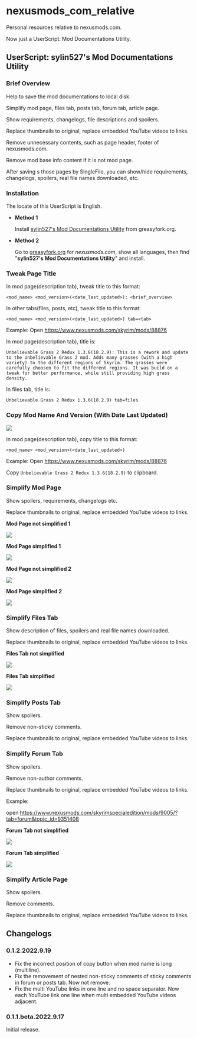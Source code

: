 # nexusmods_com_relative

Personal resources relative to nexusmods.com.

Now just a UserScript: Mod Documentations Utility.

## UserScript: sylin527's Mod Documentations Utility

### Brief Overview

Help to save the mod documentations to local disk.

Simplify mod page, files tab, posts tab, forum tab, article page.

Show requirements, changelogs, file descriptions and spoilers.

Replace thumbnails to original, replace embedded YouTube videos to links.

Remove unnecessary contents, such as page header, footer of nexusmods.com.

Remove mod base info content if it is not mod page.

After saving s those pages by SingleFile, you can show/hide requirements, changelogs, spoilers, real file names downloaded, etc.

### Installation

The locate of this UserScript is English.

- **Method 1**

  Install [sylin527's Mod Documentations Utility](https://greasyfork.org/en/scripts/451506-sylin527-s-mod-documentations-utility) from greasyfork.org.

- **Method 2**

  Go to [greasyfork.org](https://greasyfork.org/scripts/by-site/nexusmods.com?filter_locale=0) for *nexusmods.com*, show all languages, then find "**sylin527's Mod Documentations Utility**" and install.

### Tweak Page Title

In mod page(description tab), tweak title to this format:

`<mod_name> <mod_version>(<date_last_updated>): <brief_overview>`

In other tabs(files, posts, etc), tweak title to this format:

`<mod_name> <mod_version>(<date_last_updated>) tab=<tab>`

Example: Open <https://www.nexusmods.com/skyrim/mods/88876>

In mod page(description tab), title is:

```text
Unbelievable Grass 2 Redux 1.3.6(18.2.9): This is a rework and update to the Unbelievable Grass 2 mod. Adds many grasses (with a high variety) to the different regions of Skyrim. The grasses were carefully choosen to fit the different regions. It was build on a tweak for better performance, while still providing high grass density.
```

In files tab, title is:

```text
Unbelievable Grass 2 Redux 1.3.6(18.2.9) tab=files
```

### Copy Mod Name And Version (With Date Last Updated)

![](user_guide/Copy_Mod_and_Version.png)

In mod page(description tab), copy title to this format:

`<mod_name> <mod_version>(<date_last_updated>)`

Example: Open <https://www.nexusmods.com/skyrim/mods/88876>

Copy `Unbelievable Grass 2 Redux 1.3.6(18.2.9)` to clipboard.

### Simplify Mod Page

Show spoilers, requirements, changelogs etc.

Replace thumbnails to original, replace embedded YouTube videos to links.

**Mod Page not simplified 1**

![](user_guide/Mod_Page_not_simplified_1.png)

**Mod Page simplified 1**

![](user_guide/Mod_Page_simplified_1.png)

**Mod Page not simplified 2**

![](user_guide/Mod_Page_not_simplified_2.png)

**Mod Page simplified 2**

![](user_guide/Mod_Page_simplified_2.png)

### Simplify Files Tab

Show description of files, spoilers and real file names downloaded.

Replace thumbnails to original, replace embedded YouTube videos to links.

**Files Tab not simplified**

![](user_guide/Files_Tab_not_simplified.png)

**Files Tab simplified**

![](user_guide/Files_Tab_simplified.png)

### Simplify Posts Tab

Show spoilers.

Remove non-sticky comments.

Replace thumbnails to original, replace embedded YouTube videos to links.

### Simplify Forum Tab

Show spoilers.

Remove non-author comments.

Replace thumbnails to original, replace embedded YouTube videos to links.

Example:

open <https://www.nexusmods.com/skyrimspecialedition/mods/9005/?tab=forum&topic_id=9351408>

**Forum Tab not simplified**

![](user_guide/Forum_Tab_not_simplified.png)

**Forum Tab simplified**

![](user_guide/Forum_Tab_simplified.png)

### Simplify Article Page

Show spoilers.

Remove comments.

Replace thumbnails to original, replace embedded YouTube videos to links.

## Changelogs

### 0.1.2.2022.9.19

- Fix the incorrect position of copy button when mod name is long (multiline).
- Fix the removement of nested non-sticky comments of sticky comments in forum or posts tab. Now not remove.
- Fix the multi YouTube links in one line and no space separator. Now each YouTube link one line when multi embedded YouTube videos adjacent.
### 0.1.1.beta.2022.9.17

Initial release.
